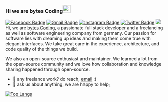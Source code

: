 ### Hi we are bytes Coding<img src="https://media.giphy.com/media/hvRJCLFzcasrR4ia7z/giphy.gif" width="25px">
[![Facebook Badge](https://img.shields.io/badge/-bytesCoding-005eff?style=flat&labelColor=005eff&logo=Facebook&logoColor=darkblue&link=https://www.facebook.com/CarinaSophieSchoppe/)](https://www.facebook.com/CarinaSophieSchoppe/)
[![Gmail Badge](https://img.shields.io/badge/-bytesCoding-c14438?style=flat&logo=Gmail&logoColor=white&link=mailto:info@bytes-coding.de)](mailto:info@bytes-coding.de)
[![Instagram Badge](https://img.shields.io/badge/-@bytesCoding-purple?style=flat&logo=instagram&logoColor=white&link=https://instagram.com/bytes_coding/)](https://instagram.com/bytes_coding)
[![Twitter Badge](https://img.shields.io/badge/-@bytesCoding-1ca0f1?style=flat&labelColor=1ca0f1&logo=twitter&logoColor=white&link=https://twitter.com/bytesCoding2023)](https://twitter.com/bytesCoding2023)
![](https://visitor-badge.glitch.me/badge?page_id=bytesCoding.bytesCoding)
<br />
Hi, we are [bytes Coding](https://github.com/bytes-Coding-official/), a passionate full stack developer and a freelancing as well as software engineering company from germany. Our passion for software lies with dreaming up ideas and making them come true with elegant interfaces. We take great care in the experience, architecture, and code quality of the things we build.

We also an open-source enthusiast and maintainer. We learned a lot from the open-source community and we love how collaboration and knowledge sharing happened through open-source.
- 💼 any freelance work? do reach, [email](mailto:info@bytes-coding.de) :)
- 💬 ask us about anything, we are happy to help;


[![Top Langs](https://github-readme-stats.vercel.app/api/top-langs/?username=carinaschoppe&layout=compact&theme=github_dark&langs_count=8)](https://github.com/anuraghazra/github-readme-stats)


